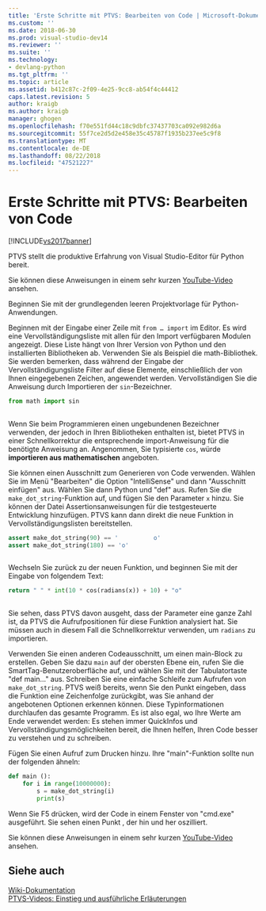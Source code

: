 ```yaml
---
title: 'Erste Schritte mit PTVS: Bearbeiten von Code | Microsoft-Dokumentation'
ms.custom: ''
ms.date: 2018-06-30
ms.prod: visual-studio-dev14
ms.reviewer: ''
ms.suite: ''
ms.technology:
- devlang-python
ms.tgt_pltfrm: ''
ms.topic: article
ms.assetid: b412c87c-2f09-4e25-9cc8-ab54f4c44412
caps.latest.revision: 5
author: kraigb
ms.author: kraigb
manager: ghogen
ms.openlocfilehash: f70e551fd44c18c9dbfc37437703ca092e982d6a
ms.sourcegitcommit: 55f7ce2d5d2e458e35c45787f1935b237ee5c9f8
ms.translationtype: MT
ms.contentlocale: de-DE
ms.lasthandoff: 08/22/2018
ms.locfileid: "47521227"
---
```

# <a name="getting-started-with-ptvs-editing-code"></a>Erste Schritte mit PTVS: Bearbeiten von Code
[!INCLUDE[vs2017banner](../includes/vs2017banner.md)]

PTVS stellt die produktive Erfahrung von Visual Studio-Editor für Python bereit.  
  
 Sie können diese Anweisungen in einem sehr kurzen [YouTube-Video](https://www.youtube.com/watch?v=uZGZNEyyeKs&index=3&list=PLReL099Y5nRdLgGAdrb_YeTdEnd23s6Ff) ansehen.  
  
 Beginnen Sie mit der grundlegenden leeren Projektvorlage für Python-Anwendungen.  
  
 Beginnen mit der Eingabe einer Zeile mit `from … import` im Editor.  Es wird eine Vervollständigungsliste mit allen für den Import verfügbaren Modulen angezeigt.  Diese Liste hängt von Ihrer Version von Python und den installierten Bibliotheken ab.  Verwenden Sie als Beispiel die math-Bibliothek.  Sie werden bemerken, dass während der Eingabe der Vervollständigungsliste Filter auf diese Elemente, einschließlich der von Ihnen eingegebenen Zeichen, angewendet werden.  Vervollständigen Sie die Anweisung durch Importieren der `sin`-Bezeichner.  
  
```python  
from math import sin  
  
```  
  
 Wenn Sie beim Programmieren einen ungebundenen Bezeichner verwenden, der jedoch in Ihren Bibliotheken enthalten ist, bietet PTVS in einer Schnellkorrektur die entsprechende import-Anweisung für die benötigte Anweisung an.  Angenommen, Sie typisierte `cos`, würde **importieren aus mathematischen** angeboten.  
  
 Sie können einen Ausschnitt zum Generieren von Code verwenden.  Wählen Sie im Menü "Bearbeiten" die Option "IntelliSense" und dann "Ausschnitt einfügen" aus.  Wählen Sie dann Python und "def" aus.  Rufen Sie die `make_dot_string`-Funktion auf, und fügen Sie den Parameter `x` hinzu.  Sie können der Datei Assertionsanweisungen für die testgesteuerte Entwicklung hinzufügen. PTVS kann dann direkt die neue Funktion in Vervollständigungslisten bereitstellen.  
  
```python  
assert make_dot_string(90) == '          o'  
assert make_dot_string(180) == 'o'  
  
```  
  
 Wechseln Sie zurück zu der neuen Funktion, und beginnen Sie mit der Eingabe von folgendem Text:  
  
```python  
return " " * int(10 * cos(radians(x)) + 10) + "o"  
  
```  
  
 Sie sehen, dass PTVS davon ausgeht, dass der Parameter eine ganze Zahl ist, da PTVS die Aufrufpositionen für diese Funktion analysiert hat.   Sie müssen auch in diesem Fall die Schnellkorrektur verwenden, um `radians` zu importieren.  
  
 Verwenden Sie einen anderen Codeausschnitt, um einen main-Block zu erstellen. Geben Sie dazu `main` auf der obersten Ebene ein, rufen Sie die SmartTag-Benutzeroberfläche auf, und wählen Sie mit der Tabulatortaste "def main..." aus.  Schreiben Sie eine einfache Schleife zum Aufrufen von `make_dot_string`.  PTVS weiß bereits, wenn Sie den Punkt eingeben, dass die Funktion eine Zeichenfolge zurückgibt, was Sie anhand der angebotenen Optionen erkennen können.  Diese Typinformationen durchlaufen das gesamte Programm. Es ist also egal, wo Ihre Werte am Ende verwendet werden: Es stehen immer QuickInfos und Vervollständigungsmöglichkeiten bereit, die Ihnen helfen, Ihren Code besser zu verstehen und zu schreiben.  
  
 Fügen Sie einen Aufruf zum Drucken hinzu. Ihre "main"-Funktion sollte nun der folgenden ähneln:  
  
```python  
def main ():  
    for i in range(10000000):  
        s = make_dot_string(i)  
        print(s)  
```  
  
 Wenn Sie F5 drücken, wird der Code in einem Fenster von "cmd.exe" ausgeführt. Sie sehen einen Punkt , der hin und her oszilliert.  
  
 Sie können diese Anweisungen in einem sehr kurzen [YouTube-Video](https://www.youtube.com/watch?v=uZGZNEyyeKs&index=3&list=PLReL099Y5nRdLgGAdrb_YeTdEnd23s6Ff) ansehen.  
  
## <a name="see-also"></a>Siehe auch  
 [Wiki-Dokumentation](https://github.com/Microsoft/PTVS/wiki/Editor-Features)   
 [PTVS-Videos: Einstieg und ausführliche Erläuterungen](https://www.youtube.com/playlist?list=PLReL099Y5nRdLgGAdrb_YeTdEnd23s6Ff)

